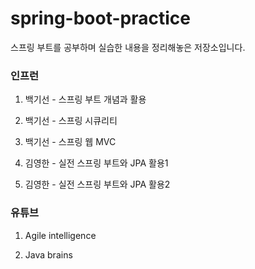 # spring-boot-practice

스프링 부트를 공부하며 실습한 내용을 정리해놓은 저장소입니다.

### 인프런

1. 백기선 - 스프링 부트 개념과 활용

2. 백기선 - 스프링 시큐리티

3. 백기선 - 스프링 웹 MVC

4. 김영한 - 실전 스프링 부트와 JPA 활용1

5. 김영한 - 실전 스프링 부트와 JPA 활용2

### 유튜브

1. Agile intelligence

2. Java brains
